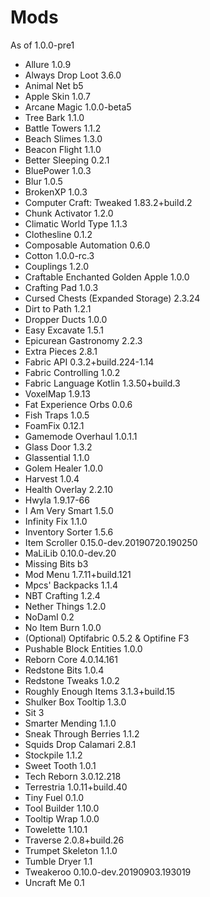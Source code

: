 # Mods
As of 1.0.0-pre1
* Allure 1.0.9
* Always Drop Loot 3.6.0
* Animal Net b5
* Apple Skin 1.0.7
* Arcane Magic 1.0.0-beta5
* Tree Bark 1.1.0
* Battle Towers 1.1.2
* Beach Slimes 1.3.0
* Beacon Flight 1.1.0
* Better Sleeping 0.2.1
* BluePower 1.0.3
* Blur 1.0.5
* BrokenXP 1.0.3
* Computer Craft: Tweaked 1.83.2+build.2
* Chunk Activator 1.2.0
* Climatic World Type 1.1.3
* Clothesline 0.1.2
* Composable Automation 0.6.0
* Cotton 1.0.0-rc.3
* Couplings 1.2.0
* Craftable Enchanted Golden Apple 1.0.0
* Crafting Pad 1.0.3
* Cursed Chests (Expanded Storage) 2.3.24
* Dirt to Path 1.2.1
* Dropper Ducts 1.0.0
* Easy Excavate 1.5.1
* Epicurean Gastronomy 2.2.3
* Extra Pieces 2.8.1
* Fabric API 0.3.2+build.224-1.14
* Fabric Controlling 1.0.2
* Fabric Language Kotlin 1.3.50+build.3
* VoxelMap 1.9.13
* Fat Experience Orbs 0.0.6
* Fish Traps 1.0.5
* FoamFix 0.12.1
* Gamemode Overhaul 1.0.1.1
* Glass Door 1.3.2
* Glassential 1.1.0
* Golem Healer 1.0.0
* Harvest 1.0.4
* Health Overlay 2.2.10
* Hwyla 1.9.17-66
* I Am Very Smart 1.5.0
* Infinity Fix 1.1.0
* Inventory Sorter 1.5.6
* Item Scroller 0.15.0-dev.20190720.190250
* MaLiLib 0.10.0-dev.20
* Missing Bits b3
* Mod Menu 1.7.11+build.121
* Mpcs' Backpacks 1.1.4
* NBT Crafting 1.2.4
* Nether Things 1.2.0
* NoDamI 0.2
* No Item Burn 1.0.0
* (Optional) Optifabric 0.5.2 & Optifine F3
* Pushable Block Entities 1.0.0
* Reborn Core 4.0.14.161
* Redstone Bits 1.0.4
* Redstone Tweaks 1.0.2
* Roughly Enough Items 3.1.3+build.15
* Shulker Box Tooltip 1.3.0
* Sit 3
* Smarter Mending 1.1.0
* Sneak Through Berries 1.1.2
* Squids Drop Calamari 2.8.1
* Stockpile 1.1.2
* Sweet Tooth 1.0.1
* Tech Reborn 3.0.12.218
* Terrestria 1.0.11+build.40
* Tiny Fuel 0.1.0
* Tool Builder 1.10.0
* Tooltip Wrap 1.0.0
* Towelette 1.10.1
* Traverse 2.0.8+build.26
* Trumpet Skeleton 1.1.0
* Tumble Dryer 1.1
* Tweakeroo 0.10.0-dev.20190903.193019
* Uncraft Me 0.1
